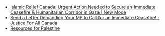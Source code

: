 - [ Islamic Relief Canada: Urgent Action Needed to Secure an Immediate Ceasefire & Humanitarian Corridor in Gaza | New Mode ](https://act.newmode.net/action/islamic-relief-canada/canada-call-immediate-humanitarian-corridor-gaza)
- [ Send a Letter Demanding Your MP to Call for an Immediate Ceasefire! - Justice For All Canada ](https://www.justiceforallcanada.org/palestine.html)
- [ Resources for Palestine ](https://docs.google.com/document/d/1HBs4VjHfx4qfCY_o_SRuPazZtcU7VpeQqY9wLdbinYM/edit)
